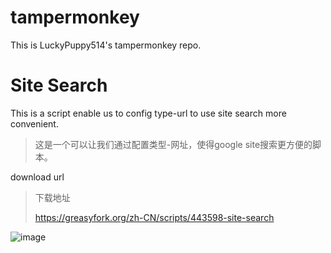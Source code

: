 # tampermonkey
This is LuckyPuppy514's tampermonkey repo.

# Site Search
This is a script enable us to config type-url to use site search more convenient. 
> 这是一个可以让我们通过配置类型-网址，使得google site搜索更方便的脚本。

download url 
> 下载地址
> 
> https://greasyfork.org/zh-CN/scripts/443598-site-search

![image](https://user-images.githubusercontent.com/53246532/163907163-b98654c0-9902-4294-8d8a-54f8a2cb5647.png)



